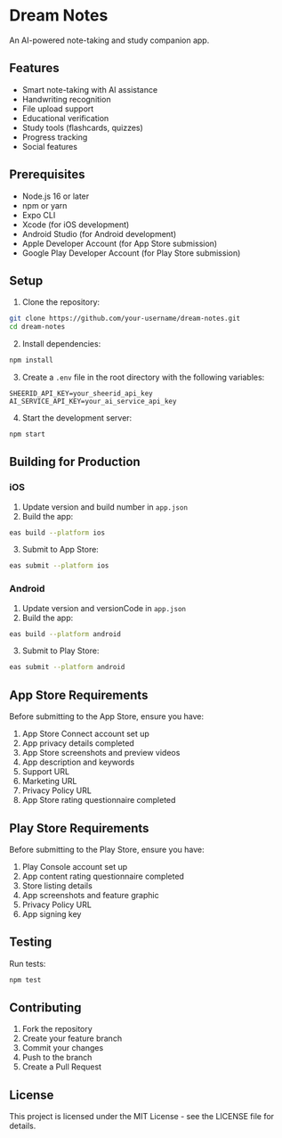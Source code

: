 # Dream Notes

An AI-powered note-taking and study companion app.

## Features

- Smart note-taking with AI assistance
- Handwriting recognition
- File upload support
- Educational verification
- Study tools (flashcards, quizzes)
- Progress tracking
- Social features

## Prerequisites

- Node.js 16 or later
- npm or yarn
- Expo CLI
- Xcode (for iOS development)
- Android Studio (for Android development)
- Apple Developer Account (for App Store submission)
- Google Play Developer Account (for Play Store submission)

## Setup

1. Clone the repository:
```bash
git clone https://github.com/your-username/dream-notes.git
cd dream-notes
```

2. Install dependencies:
```bash
npm install
```

3. Create a `.env` file in the root directory with the following variables:
```
SHEERID_API_KEY=your_sheerid_api_key
AI_SERVICE_API_KEY=your_ai_service_api_key
```

4. Start the development server:
```bash
npm start
```

## Building for Production

### iOS

1. Update version and build number in `app.json`
2. Build the app:
```bash
eas build --platform ios
```

3. Submit to App Store:
```bash
eas submit --platform ios
```

### Android

1. Update version and versionCode in `app.json`
2. Build the app:
```bash
eas build --platform android
```

3. Submit to Play Store:
```bash
eas submit --platform android
```

## App Store Requirements

Before submitting to the App Store, ensure you have:

1. App Store Connect account set up
2. App privacy details completed
3. App Store screenshots and preview videos
4. App description and keywords
5. Support URL
6. Marketing URL
7. Privacy Policy URL
8. App Store rating questionnaire completed

## Play Store Requirements

Before submitting to the Play Store, ensure you have:

1. Play Console account set up
2. App content rating questionnaire completed
3. Store listing details
4. App screenshots and feature graphic
5. Privacy Policy URL
6. App signing key

## Testing

Run tests:
```bash
npm test
```

## Contributing

1. Fork the repository
2. Create your feature branch
3. Commit your changes
4. Push to the branch
5. Create a Pull Request

## License

This project is licensed under the MIT License - see the LICENSE file for details.
